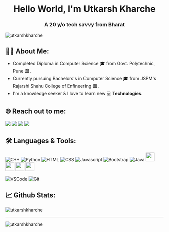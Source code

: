 <h1 align="center">Hello World, I'm Utkarsh Kharche</h1>
<h3 align="center">A 20 y/o tech savvy from Bharat</h3>

<p align="left"> <img src="https://komarev.com/ghpvc/?username=utkarshkharche&label=Profile%20views&color=0e75b6&style=flat" alt="utkarshkharche" /> </p>

## 👨‍💻 **About Me:** ️
- Completed Diploma in Computer Science 🎓 from Govt. Polytechnic, Pune 🏛.
- Currently pursuing Bachelors's in Computer Science 🎓 from JSPM's Rajarshi Shahu College of Enfineering 🏛. 
- I'm a knowledge seeker & I love to learn new 💻 **Technologies**.


## 🌐 **Reach out to me:** ️
[<img src="https://img.shields.io/badge/LinkedIn-utkarshkharche-informational?style=for-the-badge&labelColor=black&logo=linkedin&logoColor=0077b5&&color=0077b5"/>][linkedin]
[<img src="https://img.shields.io/badge/Gmail-upkharche@gmail.com-informational?style=for-the-badge&labelColor=black&logoColor=d14836&logo=gmail&color=d14836"/>][gmail]
[<img src="https://img.shields.io/badge/Github-utkarshkharche-informational?style=for-the-badge&labelColor=black&logo=github&color=7d88e6"/>][github]
[<img src="https://img.shields.io/badge/Stackoverflow-utkarsh--kharche-informational?style=for-the-badge&labelColor=black&logo=stackoverflow&logoColor=fe7a16&color=fe7a16"/>][stackoverflow]



## 🛠️ **Languages & Tools:**
![C++](https://img.shields.io/badge/c++%20-%2300599C.svg?&style=for-the-badge&logo=c%2B%2B&ogoColor=white)
![Python](https://img.shields.io/badge/python%20-%23E34F26.svg?&style=for-the-badge&logo=python&ogoColor=white)
![HTML](https://img.shields.io/badge/html%20-%23E34F26.svg?&style=for-the-badge&logo=html5&logoColor=white)
![CSS](https://img.shields.io/badge/css%20-%231572B6.svg?&style=for-the-badge&logo=css3&logoColor=white)
![Javascript](https://img.shields.io/badge/-Javascript-ffb400?style=for-the-badge&logo=javascript&logoColor=ffff3f)
![Bootstrap](https://img.shields.io/badge/-Bootstrap-blue?style=for-the-badge&logo=bootstrap)
![Java](https://img.shields.io/badge/-Java-skyblue?style=for-the-badge&logo=java)
<img src="https://img.shields.io/badge/php-8892BF.svg?&style=for-the-badge&logo=php&logoColor=white" height="28"/>
<img src="https://img.shields.io/badge/mysql-4479A1.svg?&style=for-the-badge&logo=mysql&logoColor=white" height="28"/>
<img src="https://img.shields.io/badge/xampp-FB7A24.svg?&style=for-the-badge&logo=xampp&logoColor=white" height="28"/>
<img src="https://img.shields.io/badge/jupyter-F3631D.svg?&style=for-the-badge&logo=jupyter&logoColor=white" height="28"/>

![VSCode](https://img.shields.io/badge/-vscode-007ACC?style=for-the-badge&logo=visual-studio-code)
![Git](https://img.shields.io/badge/git%20-%23F05032.svg?&style=for-the-badge&logo=git&logoColor=white)


## 📈 **Github Stats:**
<p>&nbsp;<img align="left" src="https://github-readme-stats.vercel.app/api?username=utkarshkharche&show_icons=true&locale=en" alt="utkarshkharche" /></p>
<hr>
<p><img align="left" src="https://github-readme-stats.vercel.app/api/top-langs?username=utkarshkharche&show_icons=true&locale=en&layout=compact" alt="utkarshkharche" /></p>

<!-- Links of Definitions -->

[linkedin]: https://www.linkedin.com/in/utkarshkharche/
[gmail]: mailto:upkharche@gmail.com "Lets connect through email"
[stackoverflow]: https://stackoverflow.com/users/11251783/utkarsh-kharche
[github]: https://github.com/utkarshkharche
